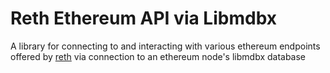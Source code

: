 # Reth Ethereum API via Libmdbx
A library for connecting to and interacting with various ethereum endpoints offered by [reth](https://github.com/paradigmxyz/reth) via connection to an ethereum node's libmdbx database
